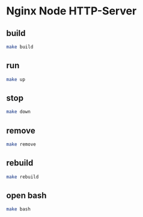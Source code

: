 # Nginx Node HTTP-Server

## build
```bash
make build
```

## run

```bash
make up
```

## stop

```bash
make down
```

## remove 

```bash
make remove
```

## rebuild
```bash
make rebuild
```

## open bash
```bash
make bash
```